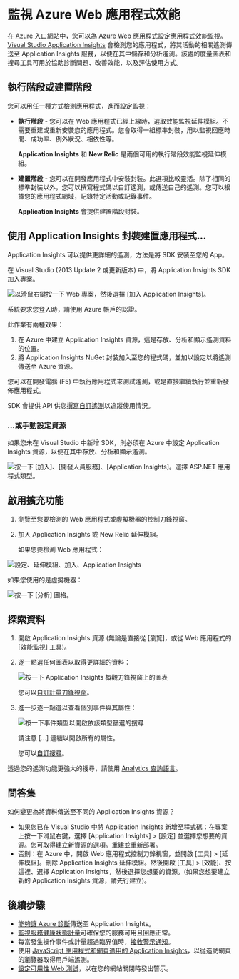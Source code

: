 <properties
	pageTitle="監視 Azure Web 應用程式效能 |Microsoft Azure"
	description="Azure Web 應用程式的應用程式效能監視。圖表載入和回應時間、相依性資訊以及設定效能警示。"
	services="application-insights"
    documentationCenter=".net"
	authors="alancameronwills"
	manager="douge"/>

<tags
	ms.service="azure-portal"
	ms.workload="na"
	ms.tgt_pltfrm="na"
	ms.devlang="na"
	ms.topic="article"
	ms.date="09/01/2016"
	ms.author="awills"/>

# 監視 Azure Web 應用程式效能

在 [Azure 入口網站](https://portal.azure.com)中，您可以為 [Azure Web 應用程式](../app-service-web/app-service-web-overview.md)設定應用程式效能監視。[Visual Studio Application Insights](app-insights-overview.md) 會檢測您的應用程式，將其活動的相關遙測傳送至 Application Insights 服務，以便在其中儲存和分析遙測。該處的度量圖表和搜尋工具可用於協助診斷問題、改善效能，以及評估使用方式。

## 執行階段或建置階段

您可以用任一種方式檢測應用程式，進而設定監視︰

* **執行階段** - 您可以在 Web 應用程式已經上線時，選取效能監視延伸模組。不需要重建或重新安裝您的應用程式。您會取得一組標準封裝，用以監視回應時間、成功率、例外狀況、相依性等。

    **Application Insights** 和 **New Relic** 是兩個可用的執行階段效能監視延伸模組。
 
* **建置階段** - 您可以在開發應用程式中安裝封裝。此選項比較靈活。除了相同的標準封裝以外，您可以撰寫程式碼以自訂遙測，或傳送自己的遙測。您可以根據您的應用程式網域，記錄特定活動或記錄事件。

    **Application Insights** 會提供建置階段封裝。


## 使用 Application Insights 封裝建置應用程式...

Application Insights 可以提供更詳細的遙測，方法是將 SDK 安裝至您的 App。

在 Visual Studio (2013 Update 2 或更新版本) 中，將 Application Insights SDK 加入專案。

![以滑鼠右鍵按一下 Web 專案，然後選擇 [加入 Application Insights]。](./media/app-insights-azure-web-apps/03-add.png)

系統要求您登入時，請使用 Azure 帳戶的認證。

此作業有兩種效果︰

1. 在 Azure 中建立 Application Insights 資源，這是存放、分析和顯示遙測資料的位置。
2. 將 Application Insights NuGet 封裝加入至您的程式碼，並加以設定以將遙測傳送至 Azure 資源。

您可以在開發電腦 (F5) 中執行應用程式來測試遙測，或是直接繼續執行並重新發佈應用程式。

SDK 會提供 API 供您[撰寫自訂遙測](../application-insights/app-insights-api-custom-events-metrics.md)以追蹤使用情況。

### ...或手動設定資源

如果您未在 Visual Studio 中新增 SDK，則必須在 Azure 中設定 Application Insights 資源，以便在其中存放、分析和顯示遙測。

![按一下 [加入]、[開發人員服務]、[Application Insights]。選擇 ASP.NET 應用程式類型。](./media/app-insights-azure-web-apps/01-new.png)


## 啟用擴充功能

1. 瀏覽至您要檢測的 Web 應用程式或虛擬機器的控制刀鋒視窗。

2. 加入 Application Insights 或 New Relic 延伸模組。

    如果您要檢測 Web 應用程式：

![設定、延伸模組、加入、Application Insights](./media/app-insights-azure-web-apps/05-extend.png)

如果您使用的是虛擬機器：

![按一下 [分析] 圖格。](./media/app-insights-azure-web-apps/10-vm1.png)



## 探索資料

1. 開啟 Application Insights 資源 (無論是直接從 [瀏覽]，或從 Web 應用程式的 [效能監視] 工具)。

2. 逐一點選任何圖表以取得更詳細的資料：

    ![按一下 Application Insights 概觀刀鋒視窗上的圖表](./media/app-insights-azure-web-apps/07-dependency.png)

    您可以[自訂計量刀鋒視窗](../application-insights/app-insights-metrics-explorer.md)。

3. 進一步逐一點選以查看個別事件與其屬性︰

    ![按一下事件類型以開啟依該類型篩選的搜尋](./media/app-insights-azure-web-apps/08-requests.png)

    請注意 [...] 連結以開啟所有的屬性。

    您可以[自訂搜尋](../application-insights/app-insights-diagnostic-search.md)。

透過您的遙測功能更強大的搜尋，請使用 [Analytics 查詢語言](../application-insights/app-insights-analytics-tour.md)。


## 問答集

如何變更為將資料傳送至不同的 Application Insights 資源？

* 如果您已在 Visual Studio 中將 Application Insights 新增至程式碼：在專案上按一下滑鼠右鍵，選擇 [Application Insights] > [設定] 並選擇您想要的資源。您可取得建立新資源的選項。重建並重新部署。
* 否則︰在 Azure 中，開啟 Web 應用程式控制刀鋒視窗，並開啟 [工具] > [延伸模組]。刪除 Application Insights 延伸模組。然後開啟 [工具] > [效能]、按這裡、選擇 Application Insights，然後選擇您想要的資源。(如果您想要建立新的 Application Insights 資源，請先行建立)。


## 後續步驟

* [能夠讓 Azure 診斷](app-insights-azure-diagnostics.md)傳送至 Application Insights。
* [監視服務健康狀態計量](../azure-portal/insights-how-to-customize-monitoring.md)可確保您的服務可用且回應正常。
* 每當發生操作事件或計量超過臨界值時，[接收警示通知](../azure-portal/insights-receive-alert-notifications.md)。
* 使用 [JavaScript 應用程式和網頁適用的 Application Insights](app-insights-web-track-usage.md)，以從造訪網頁的瀏覽器取得用戶端遙測。
* [設定可用性 Web 測試](app-insights-monitor-web-app-availability.md)，以在您的網站關閉時發出警示。

<!----HONumber=AcomDC_0907_2016-->